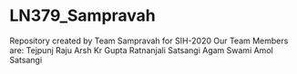 # LN379_Sampravah
Repository created by Team Sampravah for SIH-2020
Our Team Members are:
Tejpunj Raju 
Arsh Kr Gupta
Ratnanjali Satsangi
Agam Swami
Amol Satsangi